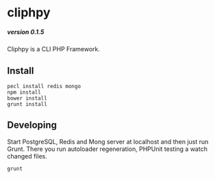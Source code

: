 cliphpy
=======

##### version 0.1.5

Cliphpy is a CLI PHP Framework.

Install
-------

```
pecl install redis mongo
npm install
bower install
grunt install
```

Developing
----------
Start PostgreSQL, Redis and Mong server at localhost and then just run Grunt.
There you run autoloader regeneration, PHPUnit testing a watch changed files.

```
grunt
```
